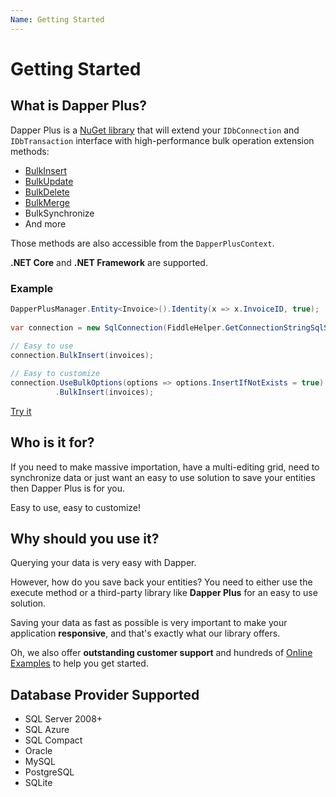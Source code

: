 ```yaml
---
Name: Getting Started
---
```


# Getting Started

## What is Dapper Plus?

Dapper Plus is a <a href="https://www.nuget.org/packages/Z.Dapper.Plus/">NuGet library</a> that will extend your `IDbConnection` and `IDbTransaction` interface with high-performance bulk operation extension methods:
- [BulkInsert](/bulk-insert)
- [BulkUpdate](/bulk-update)
- [BulkDelete](/bulk-delete)
- [BulkMerge](/bulk-merge)
- BulkSynchronize
- And more

Those methods are also accessible from the `DapperPlusContext`.

**.NET Core** and **.NET Framework** are supported.

### Example

```csharp
DapperPlusManager.Entity<Invoice>().Identity(x => x.InvoiceID, true);
		
var connection = new SqlConnection(FiddleHelper.GetConnectionStringSqlServer());
		
// Easy to use
connection.BulkInsert(invoices);

// Easy to customize
connection.UseBulkOptions(options => options.InsertIfNotExists = true)
          .BulkInsert(invoices);
```

[Try it](https://dotnetfiddle.net/nI4D4E)


## Who is it for?

If you need to make massive importation, have a multi-editing grid, need to synchronize data or just want an easy to use solution to save your entities then Dapper Plus is for you.

Easy to use, easy to customize!

## Why should you use it?

Querying your data is very easy with Dapper.

However, how do you save back your entities? You need to either use the execute method or a third-party library like **Dapper Plus** for an easy to use solution.

Saving your data as fast as possible is very important to make your application **responsive**, and that's exactly what our library offers.

Oh, we also offer **outstanding customer support** and hundreds of [Online Examples](/online-examples) to help you get started.

## Database Provider Supported

- SQL Server 2008+
- SQL Azure
- SQL Compact
- Oracle
- MySQL
- PostgreSQL
- SQLite
